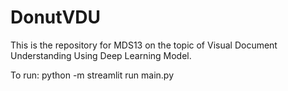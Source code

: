 # DonutVDU
This is the repository for MDS13 on the topic of Visual Document Understanding Using Deep Learning Model. 


To run:
python -m streamlit run main.py